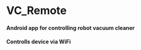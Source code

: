 # VC_Remote
<h4>Android app for controlling robot vacuum cleaner</h4>
<h4>Controlls device via WiFi</h4>
